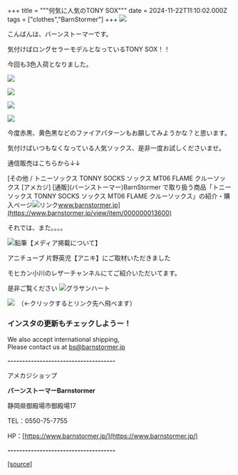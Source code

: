+++
title = """何気に人気のTONY SOX"""
date = 2024-11-22T11:10:02.000Z
tags = ["clothes","BarnStormer"]
+++
[![](https://stat.ameba.jp/user_images/20231023/16/barnstormer-go/b2/03/p/o0420015015354743273.png)](https://ameblo.jp/barnstormer-go/entry-12825670498.html)

こんばんは、バーンストーマーです。

気付けばロングセラーモデルとなっているTONY SOX！！

今回も3色入荷となりました。

[![](https://stat.ameba.jp/user_images/20241122/19/barnstormer-go/db/cc/j/o0467070115513029750.jpg)](https://stat.ameba.jp/user_images/20241122/19/barnstormer-go/db/cc/j/o0467070115513029750.jpg)

[![](https://stat.ameba.jp/user_images/20241122/19/barnstormer-go/f0/a3/j/o0467070115513029756.jpg)](https://stat.ameba.jp/user_images/20241122/19/barnstormer-go/f0/a3/j/o0467070115513029756.jpg)

[![](https://stat.ameba.jp/user_images/20241122/19/barnstormer-go/07/55/j/o0467070115513029754.jpg)](https://stat.ameba.jp/user_images/20241122/19/barnstormer-go/07/55/j/o0467070115513029754.jpg)

[![](https://stat.ameba.jp/user_images/20241122/19/barnstormer-go/46/ad/j/o0467070115513029752.jpg)](https://stat.ameba.jp/user_images/20241122/19/barnstormer-go/46/ad/j/o0467070115513029752.jpg)

今度赤黒、黄色黒などのファイアパターンもお願してみようかな？と思います。

気付けばいつもなくなっている人気ソックス、是非一度お試しくださいませ。

通信販売はこちらから↓↓

[その他 / トニーソックス TONNY SOCKS ソックス MT06 FLAME クルーソックス \[アメカジ\] \[通販\](バーンストーマー)BarnStormer で取り扱う商品「トニーソックス TONNY SOCKS ソックス MT06 FLAME クルーソックス」の紹介・購入ページ![リンク](https://c.stat100.ameba.jp/ameblo/symbols/v3.20.0/svg/gray/editor_link.svg)www.barnstormer.jp](https://www.barnstormer.jp/view/item/000000013600)

それでは、また。。。。

![鉛筆](https://stat100.ameba.jp/blog/ucs/img/char/char3/519.png)【メディア掲載について】

アニチューブ 片野英児【アニキ】にご取材いただきました

モヒカン小川のレザーチャンネルにてご紹介いただいてます。

是非ご覧ください ![グラサンハート](https://stat100.ameba.jp/blog/ucs/img/char/char3/148.png)

[![](https://stat.ameba.jp/user_images/20230412/16/barnstormer-go/6a/23/p/o0108010815269242493.png)](https://www.instagram.com/barnstormer_daily/)　（←クリックするとリンク先へ飛べます）

### インスタの更新もチェックしようー！

We also accept international shipping,  
Please contact us at bs@barnstormer.jp

**\-------------------------------------**

アメカジショップ

**バーンストーマーBarnstormer**

静岡県御殿場市御殿場17

TEL：0550-75-7755

HP：[https://www.barnstormer.jp/](https://www.barnstormer.jp/)

**\-------------------------------------**

[[source]](https://ameblo.jp/barnstormer-go/entry-12875983178.html)
